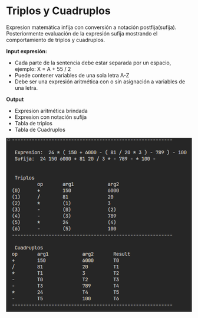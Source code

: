 # **Triplos y Cuadruplos**

Expresion matemática infija con conversión a notación postfija(sufija).
Posteriormente evaluación de la expresión sufija mostrando el comportamiento de triplos y cuadruplos.

**Input expresión:** 
- Cada parte de la sentencia debe estar separada por un espacio, ejemplo: X = A + 55 / 2
- Puede contener variables de una sola letra A-Z
- Debe ser una expresión aritmética con o sin asignación a variables de una letra.

**Output**
- Expresion aritmética brindada
- Expresion con notación sufija
- Tabla de triplos
- Tabla de Cuadruplos

![](doc/img/1.png)
  